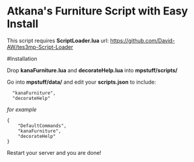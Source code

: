 # Atkana's Furniture Script with Easy Install

This script requires **ScriptLoader.lua** url: https://github.com/David-AW/tes3mp-Script-Loader

#Installation

Drop **kanaFurniture.lua** and **decorateHelp.lua** into **mpstuff/scripts/**

Go into **mpstuff/data/** and edit your **scripts.json** to include:
```
  "kanaFurniture",
  "decorateHelp"
```
*for example*

```
{
	"DefaultCommands",
	"kanaFurniture",
	"decorateHelp"
}
```

Restart your server and you are done!

